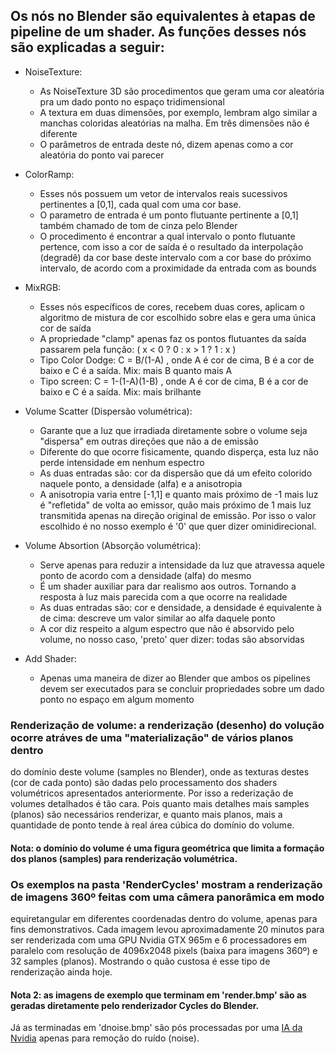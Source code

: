 ## Os nós no Blender são equivalentes à etapas de pipeline de um shader. As funções desses nós são explicadas a seguir:

* NoiseTexture:
	- As NoiseTexture 3D são procedimentos que geram uma cor aleatória pra um dado ponto no espaço tridimensional
	- A textura em duas dimensões, por exemplo, lembram algo similar a manchas coloridas aleatórias na malha. Em três dimensões não é diferente
	- O parâmetros de entrada deste nó, dizem apenas como a cor aleatória do ponto vai parecer

* ColorRamp:
	- Esses nós possuem um vetor de intervalos reais sucessivos pertinentes a [0,1], cada qual com uma cor base.
	- O parametro de entrada é um ponto flutuante pertinente a [0,1] também chamado de tom de cinza pelo Blender
	- O procedimento é encontrar a qual intervalo o ponto flutuante pertence, com isso a cor de saída é o resultado da interpolação
	(degradê) da cor base deste intervalo com a cor base do próximo intervalo, de acordo com a proximidade da entrada com as bounds

* MixRGB:
	- Esses nós específicos de cores, recebem duas cores, aplicam o algoritmo de mistura de cor escolhido sobre elas e gera uma única cor de saída
	- A propriedade "clamp" apenas faz os pontos flutuantes da saída passarem pela função: ( x < 0 ? 0 : x > 1 ? 1 : x )
	- Tipo Color Dodge: C = B/(1-A) , onde A é cor de cima, B é a cor de baixo e C é a saída. Mix: mais B quanto mais A
	- Tipo screen: C = 1-(1-A)(1-B) , onde A é cor de cima, B é a cor de baixo e C é a saída. Mix: mais brilhante

* Volume Scatter (Dispersão volumétrica):
	- Garante que a luz que irradiada diretamente sobre o volume seja "dispersa" em outras direções que não a de emissão
	- Diferente do que ocorre fisicamente, quando disperça, esta luz não perde intensidade em nenhum espectro
	- As duas entradas são: cor da dispersão que dá um efeito colorido naquele ponto, a densidade (alfa) e a anisotropia
	- A anisotropia varia entre [-1,1] e quanto mais próximo de -1 mais luz é "refletida" de volta ao emissor, quão mais
	próximo de 1 mais luz transmitida apenas na direção original de emissão. Por isso o valor escolhido é no nosso exemplo
	é '0' que quer dizer ominidirecional.

* Volume Absortion (Absorção volumétrica):
	- Serve apenas para reduzir a intensidade da luz que atravessa aquele ponto de acordo com a densidade (alfa) do mesmo
	- É um shader auxiliar para dar realismo aos outros. Tornando a resposta à luz mais parecida com a que ocorre na realidade
	- As duas entradas são: cor e densidade, a densidade é equivalente à de cima: descreve um valor similar ao alfa daquele ponto
	- A cor diz respeito a algum espectro que não é absorvido pelo volume, no nosso caso, 'preto' quer dizer: todas são absorvidas

* Add Shader:
	- Apenas uma maneira de dizer ao Blender que ambos os pipelines devem ser executados para se concluir propriedades
	sobre um dado ponto no espaço em algum momento

### Renderização de volume: a renderização (desenho) do volução ocorre atráves de uma "materialização" de vários planos dentro
do domínio deste volume (samples no Blender), onde as texturas destes (cor de cada ponto) são dadas pelo processamento dos
shaders volumétricos apresentados anteriormente. Por isso a rederização de volumes detalhados é tão cara. Pois quanto mais
detalhes mais samples (planos) são necessários renderizar, e quanto mais planos, mais a quantidade de ponto tende à real
área cúbica do domínio do volume.

#### Nota: o domínio do volume é uma figura geométrica que limita a formação dos planos (samples) para renderização volumétrica.

### Os exemplos na pasta 'RenderCycles' mostram a renderização de imagens 360º feitas com uma câmera panorâmica em modo
equiretangular em diferentes coordenadas dentro do volume, apenas para fins demonstrativos. Cada imagem levou
aproximadamente 20 minutos para ser renderizada com uma GPU Nvidia GTX 965m e 6 processadores em paralelo com resolução
de 4096x2048 pixels (baixa para imagens 360º) e 32 samples (planos). Mostrando o quão custosa é esse tipo de
renderização ainda hoje.

#### Nota 2: as imagens de exemplo que terminam em 'render.bmp' são as geradas diretamente pelo renderizador Cycles do Blender.
Já as terminadas em 'dnoise.bmp' são pós processadas por uma [IA da Nvidia](https://developer.nvidia.com/optix-denoiser)
apenas para remoção do ruído (noise).